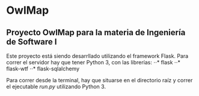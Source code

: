 # OwlMap
## Proyecto OwlMap para la materia de Ingeniería de Software I
Este proyecto está siendo desarrllado utilizando el framework Flask. Para correr el servidor hay que tener Python 3, con las librerías:
⋅⋅* flask
⋅⋅* flask-wtf
⋅⋅* flask-sqlalchemy

Para correr desde la terminal, hay que situarse en el directorio raíz y correr el ejecutable _run.py_ utilizando Python 3.
